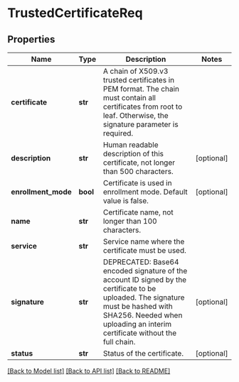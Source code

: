 # TrustedCertificateReq

## Properties
Name | Type | Description | Notes
------------ | ------------- | ------------- | -------------
**certificate** | **str** | A chain of X509.v3 trusted certificates in PEM format. The chain must contain all certificates from root to leaf. Otherwise, the signature parameter is required. | 
**description** | **str** | Human readable description of this certificate, not longer than 500 characters. | [optional] 
**enrollment_mode** | **bool** | Certificate is used in enrollment mode. Default value is false. | [optional] 
**name** | **str** | Certificate name, not longer than 100 characters. | 
**service** | **str** | Service name where the certificate must be used. | 
**signature** | **str** | DEPRECATED: Base64 encoded signature of the account ID signed by the certificate to be uploaded. The signature must be hashed with SHA256. Needed when uploading an interim certificate without the full chain. | [optional] 
**status** | **str** | Status of the certificate. | [optional] 

[[Back to Model list]](../README.md#documentation-for-models) [[Back to API list]](../README.md#documentation-for-api-endpoints) [[Back to README]](../README.md)


